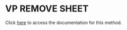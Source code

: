 <!---->
# VP REMOVE SHEET

Click [here](https://developer.4d.com/docs/20/ViewPro/method-list#vp-remove-sheet) to access the documentation for this method.

